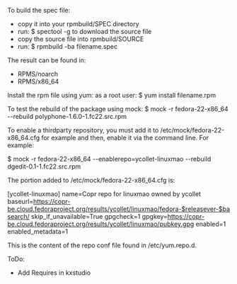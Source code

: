 To build the spec file:
- copy it into your rpmbuild/SPEC directory
- run:
$ spectool -g to download the source file
- copy the source file into rpmbuild/SOURCE
- run:
$ rpmbuild -ba filename.spec

The result can be found in:
- RPMS/noarch
- RPMS/x86_64

Install the rpm file using yum:
as a root user: 
$ yum install filename.rpm

To test the rebuild of the package using mock:
$ mock -r fedora-22-x86_64 --rebuild polyphone-1.6.0-1.fc22.src.rpm

To enable a thirdparty repository, you must add it to /etc/mock/fedora-22-x86_64.cfg for example and then, enable it via the command line. For example:

$ mock -r fedora-22-x86_64 --enablerepo=ycollet-linuxmao --rebuild dgedit-0.1-1.fc22.src.rpm

The portion added to /etc/mock/fedora-22-x86_64.cfg is:

[ycollet-linuxmao]
name=Copr repo for linuxmao owned by ycollet
baseurl=https://copr-be.cloud.fedoraproject.org/results/ycollet/linuxmao/fedora-$releasever-$basearch/
skip_if_unavailable=True
gpgcheck=1
gpgkey=https://copr-be.cloud.fedoraproject.org/results/ycollet/linuxmao/pubkey.gpg
enabled=1
enabled_metadata=1

This is the content of the repo conf file found in /etc/yum.repo.d.

ToDo:
- Add Requires in kxstudio

